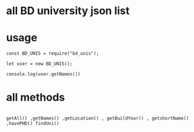 # all BD university json list

# usage

```
const BD_UNIS = require("bd_unis");

let user = new BD_UNIS();

console.log(user.getNames())
```

# all methods

```

getAll() ,getNames() ,getLocation() , getBuildYear() , getshortName() ,havePHD() findUni()


```
